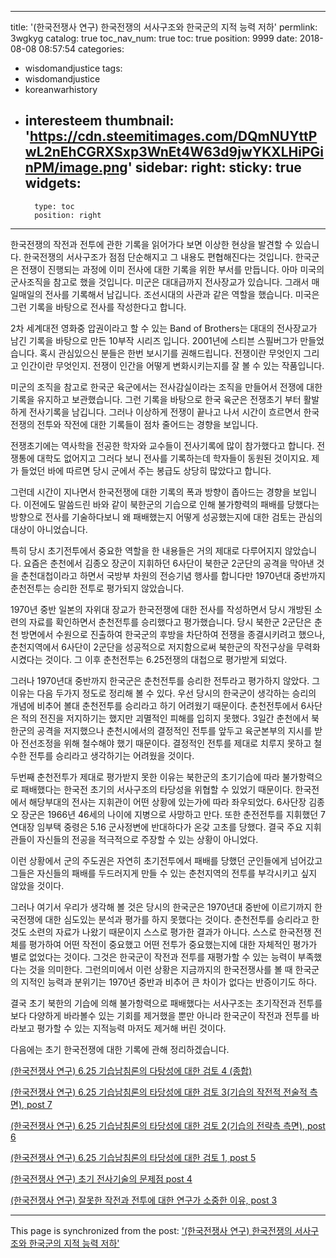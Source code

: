
---
title: '(한국전쟁사 연구) 한국전쟁의 서사구조와 한국군의 지적 능력 저하'
permlink: 3wgkyg
catalog: true
toc_nav_num: true
toc: true
position: 9999
date: 2018-08-08 08:57:54
categories:
- wisdomandjustice
tags:
- wisdomandjustice
- koreanwarhistory
- interesteem
thumbnail: 'https://cdn.steemitimages.com/DQmNUYttPwL2nEhCGRXSxp3WnEt4W63d9jwYKXLHiPGinPM/image.png'
sidebar:
    right:
        sticky: true
widgets:
    -
        type: toc
        position: right
---


한국전쟁의 작전과 전투에 관한 기록을 읽어가다 보면 이상한 현상을 발견할 수 있습니다. 한국전쟁의 서사구조가 점점 단순해지고 그 내용도 편협해진다는 것입니다. 한국군은 전쟁이 진행되는 과정에 이미 전사에 대한 기록을 위한 부서를 만듭니다. 아마 미국의 군사조직을 참고로 했을 것입니다. 미군은 대대급까지 전사장교가 있습니다. 그래서 매일매일의 전사를 기록해서 남깁니다. 조선시대의 사관과 같은 역할을 했습니다. 미국은 그런 기록을 바탕으로 전사를 작성한다고 합니다. 

2차 세계대전 영화중 압권이라고 할 수 있는 Band of Brothers는 대대의 전사장교가 남긴 기록을 바탕으로 만든 10부작 시리즈 입니다. 2001년에 스티븐 스필버그가 만들었습니다. 혹시 관심있으신 분들은 한번 보시기를 권해드립니다. 전쟁이란 무엇인지 그리고 인간이란 무엇인지. 전쟁이 인간을 어떻게 변화시키는지를 잘 볼 수 있는 작품입니다. 

미군의 조직을 참고로 한국군 육군에서는 전사감실이라는 조직을 만들어서 전쟁에 대한 기록을 유지하고 보관했습니다. 그런 기록을 바탕으로 한국 육군은 전쟁초기 부터 활발하게 전사기록을 남깁니다. 그러나 이상하게 전쟁이 끝나고 나서 시간이 흐르면서 한국 전쟁의 전투와 작전에 대한 기록들이 점차 줄어드는 경향을 보입니다. 

전쟁초기에는 역사학을 전공한 학자와 교수들이 전사기록에 많이 참가했다고 합니다. 전쟁통에 대학도 없어지고 그러다 보니 전사를 기록하는데 학자들이 동원된 것이지요. 제가 들었던 바에 따르면 당시 군에서 주는 봉급도 상당히 많았다고 합니다. 

그런데 시간이 지나면서 한국전쟁에 대한 기록의 폭과 방향이 좁아드는 경향을 보입니다. 이전에도 말씀드린 바와 같이 북한군의 기습으로 인해 불가항력의 패배를 당했다는 방향으로 전사를 기술하다보니 왜 패배했는지 어떻게 성공했는지에 대한 검토는 관심의 대상이 아니었습니다. 

특히 당시 초기전투에서 중요한 역할을 한 내용들은 거의 제대로 다루어지지 않았습니다. 요즘은 춘천에서 김종오 장군이 지휘하던 6사단이 북한군 2군단의 공격을 막아낸 것을 춘천대첩이라고 하면서 국방부 차원의 전승기념 행사를 합니다만 1970년대 중반까지 춘천전투는 승리한 전투로 평가되지 않았습니다. 

1970년 중반 일본의 자위대 장교가 한국전쟁에 대한 전사를 작성하면서 당시 개방된 소련의 자료를 확인하면서 춘천전투를 승리했다고 평가했습니다. 당시 북한군 2군단은 춘천 방면에서 수원으로 진출하여 한국군의 후방을 차단하여 전쟁을 종결시키려고 했으나, 춘천지역에서 6사단이 2군단을 성공적으로 저지함으로써 북한군의 작전구상을 무력화시켰다는 것이다. 그 이후 춘천전투는 6.25전쟁의 대첩으로 평가받게 되었다. 

그러나 1970년대 중반까지 한국군은 춘천전투를 승리한 전투라고 평가하지 않았다. 그 이유는 다음 두가지 정도로 정리해 볼 수 있다. 우선 당시의 한국군이 생각하는 승리의 개념에 비추어 볼대 춘천전투를 승리라고 하기 어려웠기 때문이다. 춘천전투에서 6사단은 적의 전진을 저지하기는 했지만 괴멸적인 피해를 입히지 못했다. 3일간 춘천에서 북한군의 공격을 저지했으나 춘천시에서의 결정적인 전투를 앞두고 육군본부의 지시를 받아 전선조정을 위해 철수해야 했기 때문이다. 결정적인 전투를 제대로 치루지 못하고 철수한 전투를 승리라고 생각하기는 어려웠을 것이다. 

두번째 춘천전투가 제대로 평가받지 못한 이유는 북한군의 초기기습에 따라 불가항력으로 패배했다는 한국전 초기의 서사구조의 타당성을 위협할 수 있었기 때문이다. 한국전에서 해당부대의 전사는 지휘관이 어떤 상황에 있는가에 따라 좌우되었다. 6사단장 김종오 장군은 1966년 46세의 나이에 지병으로 사망하고 만다. 또한 춘전전투를 지휘했던 7연대장 임부택 중령은 5.16 군사정변에 반대하다가 온갖 고초를 당했다. 결국 주요 지휘관들이 자신들의 전공을 적극적으로 주장할 수 있는 상황이 아니었다. 

이런 상황에서 군의 주도권은 자연히 초기전투에서 패배를 당했던 군인들에게 넘어갔고 그들은 자신들의 패배를 두드러지게 만들 수 있는 춘천지역의 전투를 부각시키고 싶지 않았을 것이다. 

그러나 여기서 우리가 생각해 볼 것은 당시의 한국군은 1970년대 중반에 이르기까지 한국전쟁에 대한 심도있는 분석과 평가를 하지 못했다는 것이다. 춘천전투를 승리라고 한 것도 소련의 자료가 나왔기 때문이지 스스로 평가한 결과가 아니다. 스스로 한국전쟁 전체를 평가하여 어떤 작전이 중요했고 어떤 전투가 중요했는지에 대한 자체적인 평가가 별로 없었다는 것이다. 그것은 한국군이 작전과 전투를 재평가할 수 있는 능력이 부족했다는 것을 의미한다. 그런의미에서 이런 상황은 지금까지의 한국전쟁사를 볼 때 한국군의 지적인 능력과 분위기는 1970년 중반과 비추어 큰 차이가 없다는 반증이기도 하다. 

결국 초기 북한의 기습에 의해 불가항력으로 패배했다는 서사구조는 초기작전과 전투를 보다 다양하게 바라볼수 있는 기회를 제거했을 뿐만 아니라 한국군이 작전과 전투를 바라보고 평가할 수 있는 지적능력 마저도 제거해 버린 것이다.

다음에는 초기 한국전쟁에 대한 기록에 관해 정리하겠습니다.

[(한국전쟁사 연구) 6.25 기습남침론의 다탕성에 대한 검토 4 (종합)](https://steemit.com/wisdomandjustice/@wisdomandjustice/6-25-4)

[(한국전쟁사 연구) 6.25 기습남침론의 타당성에 대한 검토 3(기습의 작전적 전술적 측면), post 7](https://steemit.com/wisdomandjustice/@wisdomandjustice/6-25-3-post-7)

[(한국전쟁사 연구) 6.25 기습남침론의 타당성에 대한 검토 2(기습의 전략측 측면), post 6](https://steemit.com/wisdomandjustice/@wisdomandjustice/6-25-2-post-6)

[(한국전쟁사 연구) 6.25 기습남침론의 타당성에 대한 검토 1, post 5](https://steemit.com/wisdomandjustice/@wisdomandjustice/6-25-1-post-5)

[(한국전쟁사 연구) 초기 전사기술의 문제점 post 4](https://steemit.com/wisedomandjustice/@wisdomandjustice/post-4)

[(한국전쟁사 연구) 잘못한 작전과 전투에 대한 연구가 소중한 이유, post 3](https://steemit.com/wisdomandjustice/@wisdomandjustice/post-3)

- - -

This page is synchronized from the post: ['(한국전쟁사 연구) 한국전쟁의 서사구조와 한국군의 지적 능력 저하'](https://steemit.com/@wisdomandjustice/3wgkyg)
